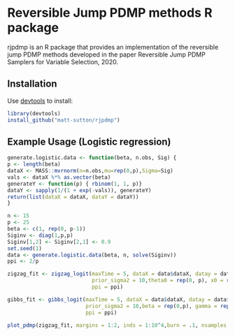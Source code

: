 # Reversible Jump PDMP methods R package

rjpdmp is an R package that provides an implementation of the reversible jump PDMP methods developed in the paper Reversible Jump PDMP Samplers for Variable Selection, 2020.

Installation
------------

Use [devtools](https://github.com/hadley/devtools) to install:

```R
library(devtools)
install_github("matt-sutton/rjpdmp")
```

Example Usage (Logistic regression)
--------------------------

```R
generate.logistic.data <- function(beta, n.obs, Sig) {
p <- length(beta)
dataX <- MASS::mvrnorm(n=n.obs,mu=rep(0,p),Sigma=Sig)
vals <- dataX %*% as.vector(beta)
generateY <- function(p) { rbinom(1, 1, p)}
dataY <- sapply(1/(1 + exp(-vals)), generateY)
return(list(dataX = dataX, dataY = dataY))
}

n <- 15
p <- 25
beta <- c(1, rep(0, p-1))
Siginv <- diag(1,p,p)
Siginv[1,2] <- Siginv[2,1] <- 0.9
set.seed(1)
data <- generate.logistic.data(beta, n, solve(Siginv))
ppi <- 2/p

zigzag_fit <- zigzag_logit(maxTime = 5, dataX = data$dataX, datay = data$dataY,
                           prior_sigma2 = 10,theta0 = rep(0, p), x0 = rep(0, p), rj_val = 0.6,
                           ppi = ppi)

gibbs_fit <- gibbs_logit(maxTime = 5, dataX = data$dataX, datay = data$dataY,
                         prior_sigma2 = 10,beta = rep(0,p), gamma = rep(0,p),
                         ppi = ppi)

plot_pdmp(zigzag_fit, margins = 1:2, inds = 1:10^4,burn = .1, nsamples = 5*1e4, mcmc_samples = t(gibbs_fit$beta*gibbs_fit$gamma))
```

